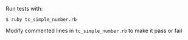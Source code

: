 Run tests with:

    $ ruby tc_simple_number.rb

Modify commented lines in `tc_simple_number.rb` to make it pass or fail
